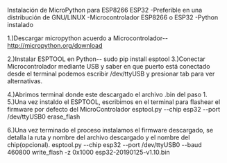 Instalación de MicroPython para ESP8266 ESP32
-Preferible en una distribución de GNU/LINUX
-Microcontrolador ESP8266 o ESP32
-Python instalado

1.)Descargar micropython acuerdo a Microcontrolador--
http://micropython.org/download

2.)Instalar ESPTOOL en Python--
	sudo pip install esptool
3.)Conectar Microcontrolador mediante USB y saber en que puerto está conectado
desde el terminal podemos escribir /dev/ttyUSB y presionar tab para ver alternativas.

4.)Abrimos terminal donde este descargado el archivo .bin del paso 1.
5.)Una vez instaldo el ESPTOOL, escribimos en el terminal para flashear el firmware por defecto del MicroControlador
	esptool.py --chip esp32 --port /dev/ttyUSB0 erase_flash

6.)Una vez terminado el proceso instalamos el firmware descargado, se detalla la ruta y nombre del archivo descargado y el nombre del chip(opcional).
	esptool.py --chip esp32 --port /dev/ttyUSB0 --baud 460800 write_flash -z 0x1000 esp32-20190125-v1.10.bin







